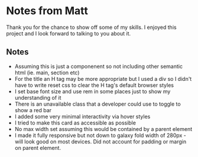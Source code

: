 # Notes from Matt

Thank you for the chance to show off some of my skills.  I enjoyed this project and I look forward to talking to you about it.
## Notes
- Assuming this is just a componenent so not including other semantic html (ie. main, section etc)
- For the title an H tag may be more appropriate but I used a div so I didn't have to write reset css to clear the H tag's default browser styles
- I set base font size and use rem in some places just to show my understanding of it
- There is an unavailable class that a developer could use to toggle to show a red bar
- I added some very minimal interactivity via hover styles
- I tried to make this card as accessible as possible
- No max width set assuming this would be contained by a parent element
- I made it fully responsive but not down to galaxy fold width of 280px - will look good on most devices.  Did not account for padding or margin on parent element.